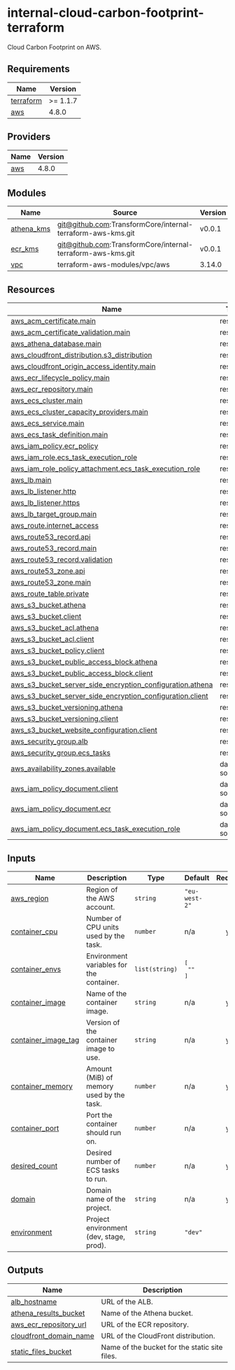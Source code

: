 # internal-cloud-carbon-footprint-terraform

Cloud Carbon Footprint on AWS.
<!-- BEGINNING OF PRE-COMMIT-TERRAFORM DOCS HOOK -->
## Requirements

| Name | Version |
|------|---------|
| <a name="requirement_terraform"></a> [terraform](#requirement\_terraform) | >= 1.1.7 |
| <a name="requirement_aws"></a> [aws](#requirement\_aws) | 4.8.0 |

## Providers

| Name | Version |
|------|---------|
| <a name="provider_aws"></a> [aws](#provider\_aws) | 4.8.0 |

## Modules

| Name | Source | Version |
|------|--------|---------|
| <a name="module_athena_kms"></a> [athena\_kms](#module\_athena\_kms) | git@github.com:TransformCore/internal-terraform-aws-kms.git | v0.0.1 |
| <a name="module_ecr_kms"></a> [ecr\_kms](#module\_ecr\_kms) | git@github.com:TransformCore/internal-terraform-aws-kms.git | v0.0.1 |
| <a name="module_vpc"></a> [vpc](#module\_vpc) | terraform-aws-modules/vpc/aws | 3.14.0 |

## Resources

| Name | Type |
|------|------|
| [aws_acm_certificate.main](https://registry.terraform.io/providers/hashicorp/aws/4.8.0/docs/resources/acm_certificate) | resource |
| [aws_acm_certificate_validation.main](https://registry.terraform.io/providers/hashicorp/aws/4.8.0/docs/resources/acm_certificate_validation) | resource |
| [aws_athena_database.main](https://registry.terraform.io/providers/hashicorp/aws/4.8.0/docs/resources/athena_database) | resource |
| [aws_cloudfront_distribution.s3_distribution](https://registry.terraform.io/providers/hashicorp/aws/4.8.0/docs/resources/cloudfront_distribution) | resource |
| [aws_cloudfront_origin_access_identity.main](https://registry.terraform.io/providers/hashicorp/aws/4.8.0/docs/resources/cloudfront_origin_access_identity) | resource |
| [aws_ecr_lifecycle_policy.main](https://registry.terraform.io/providers/hashicorp/aws/4.8.0/docs/resources/ecr_lifecycle_policy) | resource |
| [aws_ecr_repository.main](https://registry.terraform.io/providers/hashicorp/aws/4.8.0/docs/resources/ecr_repository) | resource |
| [aws_ecs_cluster.main](https://registry.terraform.io/providers/hashicorp/aws/4.8.0/docs/resources/ecs_cluster) | resource |
| [aws_ecs_cluster_capacity_providers.main](https://registry.terraform.io/providers/hashicorp/aws/4.8.0/docs/resources/ecs_cluster_capacity_providers) | resource |
| [aws_ecs_service.main](https://registry.terraform.io/providers/hashicorp/aws/4.8.0/docs/resources/ecs_service) | resource |
| [aws_ecs_task_definition.main](https://registry.terraform.io/providers/hashicorp/aws/4.8.0/docs/resources/ecs_task_definition) | resource |
| [aws_iam_policy.ecr_policy](https://registry.terraform.io/providers/hashicorp/aws/4.8.0/docs/resources/iam_policy) | resource |
| [aws_iam_role.ecs_task_execution_role](https://registry.terraform.io/providers/hashicorp/aws/4.8.0/docs/resources/iam_role) | resource |
| [aws_iam_role_policy_attachment.ecs_task_execution_role](https://registry.terraform.io/providers/hashicorp/aws/4.8.0/docs/resources/iam_role_policy_attachment) | resource |
| [aws_lb.main](https://registry.terraform.io/providers/hashicorp/aws/4.8.0/docs/resources/lb) | resource |
| [aws_lb_listener.http](https://registry.terraform.io/providers/hashicorp/aws/4.8.0/docs/resources/lb_listener) | resource |
| [aws_lb_listener.https](https://registry.terraform.io/providers/hashicorp/aws/4.8.0/docs/resources/lb_listener) | resource |
| [aws_lb_target_group.main](https://registry.terraform.io/providers/hashicorp/aws/4.8.0/docs/resources/lb_target_group) | resource |
| [aws_route.internet_access](https://registry.terraform.io/providers/hashicorp/aws/4.8.0/docs/resources/route) | resource |
| [aws_route53_record.api](https://registry.terraform.io/providers/hashicorp/aws/4.8.0/docs/resources/route53_record) | resource |
| [aws_route53_record.main](https://registry.terraform.io/providers/hashicorp/aws/4.8.0/docs/resources/route53_record) | resource |
| [aws_route53_record.validation](https://registry.terraform.io/providers/hashicorp/aws/4.8.0/docs/resources/route53_record) | resource |
| [aws_route53_zone.api](https://registry.terraform.io/providers/hashicorp/aws/4.8.0/docs/resources/route53_zone) | resource |
| [aws_route53_zone.main](https://registry.terraform.io/providers/hashicorp/aws/4.8.0/docs/resources/route53_zone) | resource |
| [aws_route_table.private](https://registry.terraform.io/providers/hashicorp/aws/4.8.0/docs/resources/route_table) | resource |
| [aws_s3_bucket.athena](https://registry.terraform.io/providers/hashicorp/aws/4.8.0/docs/resources/s3_bucket) | resource |
| [aws_s3_bucket.client](https://registry.terraform.io/providers/hashicorp/aws/4.8.0/docs/resources/s3_bucket) | resource |
| [aws_s3_bucket_acl.athena](https://registry.terraform.io/providers/hashicorp/aws/4.8.0/docs/resources/s3_bucket_acl) | resource |
| [aws_s3_bucket_acl.client](https://registry.terraform.io/providers/hashicorp/aws/4.8.0/docs/resources/s3_bucket_acl) | resource |
| [aws_s3_bucket_policy.client](https://registry.terraform.io/providers/hashicorp/aws/4.8.0/docs/resources/s3_bucket_policy) | resource |
| [aws_s3_bucket_public_access_block.athena](https://registry.terraform.io/providers/hashicorp/aws/4.8.0/docs/resources/s3_bucket_public_access_block) | resource |
| [aws_s3_bucket_public_access_block.client](https://registry.terraform.io/providers/hashicorp/aws/4.8.0/docs/resources/s3_bucket_public_access_block) | resource |
| [aws_s3_bucket_server_side_encryption_configuration.athena](https://registry.terraform.io/providers/hashicorp/aws/4.8.0/docs/resources/s3_bucket_server_side_encryption_configuration) | resource |
| [aws_s3_bucket_server_side_encryption_configuration.client](https://registry.terraform.io/providers/hashicorp/aws/4.8.0/docs/resources/s3_bucket_server_side_encryption_configuration) | resource |
| [aws_s3_bucket_versioning.athena](https://registry.terraform.io/providers/hashicorp/aws/4.8.0/docs/resources/s3_bucket_versioning) | resource |
| [aws_s3_bucket_versioning.client](https://registry.terraform.io/providers/hashicorp/aws/4.8.0/docs/resources/s3_bucket_versioning) | resource |
| [aws_s3_bucket_website_configuration.client](https://registry.terraform.io/providers/hashicorp/aws/4.8.0/docs/resources/s3_bucket_website_configuration) | resource |
| [aws_security_group.alb](https://registry.terraform.io/providers/hashicorp/aws/4.8.0/docs/resources/security_group) | resource |
| [aws_security_group.ecs_tasks](https://registry.terraform.io/providers/hashicorp/aws/4.8.0/docs/resources/security_group) | resource |
| [aws_availability_zones.available](https://registry.terraform.io/providers/hashicorp/aws/4.8.0/docs/data-sources/availability_zones) | data source |
| [aws_iam_policy_document.client](https://registry.terraform.io/providers/hashicorp/aws/4.8.0/docs/data-sources/iam_policy_document) | data source |
| [aws_iam_policy_document.ecr](https://registry.terraform.io/providers/hashicorp/aws/4.8.0/docs/data-sources/iam_policy_document) | data source |
| [aws_iam_policy_document.ecs_task_execution_role](https://registry.terraform.io/providers/hashicorp/aws/4.8.0/docs/data-sources/iam_policy_document) | data source |

## Inputs

| Name | Description | Type | Default | Required |
|------|-------------|------|---------|:--------:|
| <a name="input_aws_region"></a> [aws\_region](#input\_aws\_region) | Region of the AWS account. | `string` | `"eu-west-2"` | no |
| <a name="input_container_cpu"></a> [container\_cpu](#input\_container\_cpu) | Number of CPU units used by the task. | `number` | n/a | yes |
| <a name="input_container_envs"></a> [container\_envs](#input\_container\_envs) | Environment variables for the container. | `list(string)` | <pre>[<br>  ""<br>]</pre> | no |
| <a name="input_container_image"></a> [container\_image](#input\_container\_image) | Name of the container image. | `string` | n/a | yes |
| <a name="input_container_image_tag"></a> [container\_image\_tag](#input\_container\_image\_tag) | Version of the container image to use. | `string` | n/a | yes |
| <a name="input_container_memory"></a> [container\_memory](#input\_container\_memory) | Amount (MiB) of memory used by the task. | `number` | n/a | yes |
| <a name="input_container_port"></a> [container\_port](#input\_container\_port) | Port the container should run on. | `number` | n/a | yes |
| <a name="input_desired_count"></a> [desired\_count](#input\_desired\_count) | Desired number of ECS tasks to run. | `number` | n/a | yes |
| <a name="input_domain"></a> [domain](#input\_domain) | Domain name of the project. | `string` | n/a | yes |
| <a name="input_environment"></a> [environment](#input\_environment) | Project environment (dev, stage, prod). | `string` | `"dev"` | no |

## Outputs

| Name | Description |
|------|-------------|
| <a name="output_alb_hostname"></a> [alb\_hostname](#output\_alb\_hostname) | URL of the ALB. |
| <a name="output_athena_results_bucket"></a> [athena\_results\_bucket](#output\_athena\_results\_bucket) | Name of the Athena bucket. |
| <a name="output_aws_ecr_repository_url"></a> [aws\_ecr\_repository\_url](#output\_aws\_ecr\_repository\_url) | URL of the ECR repository. |
| <a name="output_cloudfront_domain_name"></a> [cloudfront\_domain\_name](#output\_cloudfront\_domain\_name) | URL of the CloudFront distribution. |
| <a name="output_static_files_bucket"></a> [static\_files\_bucket](#output\_static\_files\_bucket) | Name of the bucket for the static site files. |
<!-- END OF PRE-COMMIT-TERRAFORM DOCS HOOK -->
